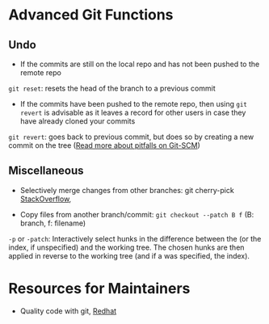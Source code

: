 # Advanced Git Functions

## Undo

- If the commits are still on the local repo and has not been pushed to the remote repo

`git reset`: resets the head of the branch to a previous commit

- If the commits have been pushed to the remote repo, then using `git revert` is advisable as it leaves a record for other users in case they have already cloned your commits

`git revert`: goes back to previous commit, but does so by creating a new commit on the tree ([Read more about pitfalls on Git-SCM](https://git-scm.com/book/en/v2/Git-Tools-Advanced-Merging#_manual_remerge))

## Miscellaneous

- Selectively merge changes from other branches: git cherry-pick [StackOverflow](http://web.archive.org/web/20130727101330/http://magazine.redhat.com:80/2008/05/02/shipping-quality-code-with-git/),

- Copy files from another branch/commit: `git checkout --patch B f` (B: branch, f: filename)

`-p` or `-patch`: Interactively select hunks in the difference between the <tree-ish> (or the index, if unspecified) and the working tree. The chosen hunks are then applied in reverse to the working tree (and if a <tree-ish> was specified, the index).

# Resources for Maintainers


- Quality code with git, [Redhat](http://web.archive.org/web/20130727101330/http://magazine.redhat.com:80/2008/05/02/shipping-quality-code-with-git/)
